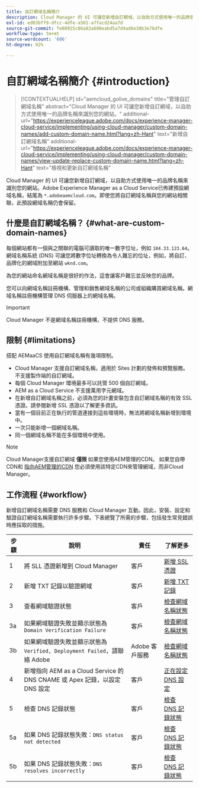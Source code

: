 ```yaml
---
title: 自訂網域名稱簡介
description: Cloud Manager 的 UI 可讓您新增自訂網域，以自助方式使用唯一的品牌名稱來識別您的網站。
exl-id: ed03bff9-dfcc-4dfe-a501-a7facd24aa7d
source-git-commit: fe08925c86a82a600eabd5a7d4ad6e38b3e76dfe
workflow-type: tm+mt
source-wordcount: '606'
ht-degree: 92%

---
```



# 自訂網域名稱簡介 {#introduction}

>[!CONTEXTUALHELP]
>id="aemcloud_golive_domains"
>title="管理自訂網域名稱"
>abstract="Cloud Manager 的 UI 可讓您新增自訂網域，以自助方式使用唯一的品牌名稱來識別您的網站。"
>additional-url="https://experienceleague.adobe.com/docs/experience-manager-cloud-service/implementing/using-cloud-manager/custom-domain-names/add-custom-domain-name.html?lang=zh-Hant" text="新增自訂網域名稱"
>additional-url="https://experienceleague.adobe.com/docs/experience-manager-cloud-service/implementing/using-cloud-manager/custom-domain-names/view-update-replace-custom-domain-name.html?lang=zh-Hant" text="檢視和更新自訂網域名稱"

Cloud Manager 的 UI 可讓您新增自訂網域，以自助方式使用唯一的品牌名稱來識別您的網站。Adobe Experience Manager as a Cloud Service已佈建預設網域名稱，結尾為 `*.adobeaemcloud.com`。即使您將自訂網域名稱與您的網站相關聯，此預設網域名稱仍會保留。

## 什麼是自訂網域名稱？ {#what-are-custom-domain-names}

每個網站都有一個與之關聯的電腦可讀取的唯一數字位址，例如 `184.33.123.64`。網域名稱系統 (DNS) 可讓您將數字位址轉換為令人難忘的位址，例如，將自訂、品牌化的網域附加至網站 `wknd.com`。

為您的網站命名網域名稱是很好的作法，這會讓客戶難忘並反映您的品牌。

您可以向網域名稱註冊機構、管理和銷售網域名稱的公司或組織購買網域名稱。網域名稱註冊機構管理 DNS 伺服器上的網域名稱。

>[!IMPORTANT]
>
>Cloud Manager 不是網域名稱註冊機構，不提供 DNS 服務。

## 限制 {#limitations}

搭配 AEMaaCS 使用自訂網域名稱有幾項限制。

* Cloud Manager 支援自訂網域名稱，適用於 Sites 計劃的發佈和預覽服務。不支援製作端的自訂網域。
* 每個 Cloud Manager 環境最多可以託管 500 個自訂網域。
* AEM as a Cloud Service 不支援萬用字元網域。
* 在新增自訂網域名稱之前，必須為您的計畫安裝包含自訂網域名稱的有效 SSL 憑證。請參閱新增 SSL 憑證以了解更多資訊。
* 當有一個目前正在執行的管道連接到這些環境時，無法將網域名稱新增到環境中。
* 一次只能新增一個網域名稱。
* 同一個網域名稱不能在多個環境中使用。

>[!NOTE]
>
>Cloud Manager支援自訂網域 **僅限** 如果您使用AEM管理的CDN。 如果您自帶CDN和 [指向AEM管理的CDN](/help/implementing/dispatcher/cdn.md) 您必須使用該特定CDN來管理網域，而非Cloud Manager。

## 工作流程 {#workflow}

新增自訂網域名稱需要 DNS 服務和 Cloud Manager 互動。因此，安裝、設定和驗證自訂網域名稱需要執行許多步驟。下表總覽了所需的步驟，包括發生常見錯誤時應採取的措施。

| 步驟 | 說明 | 責任 | 了解更多 |
|--- |--- |--- |---|
| 1 | 將 SLL 憑證新增到 Cloud Manager | 客戶 | [新增 SSL 憑證](/help/implementing/cloud-manager/managing-ssl-certifications/add-ssl-certificate.md) |
| 2 | 新增 TXT 記錄以驗證網域 | 客戶 | [新增 TXT 記錄](/help/implementing/cloud-manager/custom-domain-names/add-text-record.md) |
| 3 | 查看網域驗證狀態 | 客戶 | [檢查網域名稱狀態](/help/implementing/cloud-manager/custom-domain-names/check-domain-name-status.md) |
| 3a | 如果網域驗證失敗並顯示狀態為 `Domain Verification Failure` | 客戶 | [檢查網域名稱狀態](/help/implementing/cloud-manager/custom-domain-names/check-domain-name-status.md) |
| 3b | 如果網域驗證失敗並顯示狀態為 `Verified, Deployment Failed`，請聯絡 Adobe | Adobe 客戶服務 | [檢查網域名稱狀態](/help/implementing/cloud-manager/custom-domain-names/check-domain-name-status.md) |
| 4 | 新增指向 AEM as a Cloud Service 的 DNS CNAME 或 Apex 記錄，以設定 DNS 設定 | 客戶 | [正在設定 DNS 設定](/help/implementing/cloud-manager/custom-domain-names/configure-dns-settings.md) |
| 5 | 檢查 DNS 記錄狀態 | 客戶 | [檢查 DNS 記錄狀態](/help/implementing/cloud-manager/custom-domain-names/check-dns-record-status.md) |
| 5a | 如果 DNS 記錄狀態失敗：`DNS status not detected` | 客戶 | [檢查 DNS 記錄狀態](/help/implementing/cloud-manager/custom-domain-names/check-dns-record-status.md) |
| 5b | 如果 DNS 記錄狀態失敗：`DNS resolves incorrectly` | 客戶 | [檢查 DNS 記錄狀態](/help/implementing/cloud-manager/custom-domain-names/check-dns-record-status.md) |
